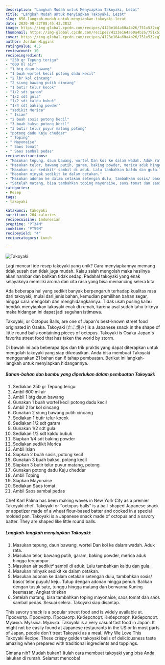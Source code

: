 ```yaml
---
description: "Langkah Mudah untuk Menyiapkan Takoyaki, Lezat"
title: "Langkah Mudah untuk Menyiapkan Takoyaki, Lezat"
slug: 656-langkah-mudah-untuk-menyiapkan-takoyaki-lezat
date: 2020-08-22T08:45:43.381Z
image: https://img-global.cpcdn.com/recipes/4123e164a60a4b26/751x532cq70/takoyaki-foto-resep-utama.jpg
thumbnail: https://img-global.cpcdn.com/recipes/4123e164a60a4b26/751x532cq70/takoyaki-foto-resep-utama.jpg
cover: https://img-global.cpcdn.com/recipes/4123e164a60a4b26/751x532cq70/takoyaki-foto-resep-utama.jpg
author: Jordan Higgins
ratingvalue: 4.5
reviewcount: 10
recipeingredient:
- "250 gr Tepung terigu"
- "600 ml air"
- "1 btg daun bawang"
- "1 buah wortel kecil potong dadu kecil"
- "2 lbr kol cincang"
- "2 siung bawang putih cincang"
- "1 butir telur kocok"
- "1/2 sdt garam"
- "1/2 sdt gula"
- "1/2 sdt kaldu bubuk"
- "1/4 sdt baking powder"
- "sedikit Merica"
- " Isian"
- "2 buah sosis potong kecil"
- "3 buah bakso potong kecil"
- "3 butir telur puyur matang potong"
- "potong dadu Kaju cheddar"
- " Toping"
- " Mayonaise"
- " Saos tomat"
- " Saos sambal pedas"
recipeinstructions:
- "Masukan tepung, daun bawang, wortel Dan kol ke dalam wadah. Aduk rata."
- "Masukan telor, bawang putih, garam, baking powder, merica aduk hingga tercampur."
- "Masukan air sedikit² sambil di aduk. Lalu tambahkan kaldu dan gula."
- "Masukan minyak sedikit ke dalam cetakan."
- "Masukan adonan ke dalam cetakan setengah dulu, tambahkan sosis/ baso/ telor puyuh/ keju. Tutup dengan adonan hingga penuh. Balikan dengan tusuk sate, tunggu hingga matang dan berwarna Kuning keemasan. Angkat tiriskan"
- "Setelah matang, bisa tambahkan toping mayonaise, saos tomat dan saos sambal pedas. Sesuai selera. Takoyaki siap disantap."
categories:
- Resep
tags:
- takoyaki

katakunci: takoyaki 
nutrition: 264 calories
recipecuisine: Indonesian
preptime: "PT34M"
cooktime: "PT59M"
recipeyield: "4"
recipecategory: Lunch

---
```



![Takoyaki](https://img-global.cpcdn.com/recipes/4123e164a60a4b26/751x532cq70/takoyaki-foto-resep-utama.jpg)

Lagi mencari ide resep takoyaki yang unik? Cara menyiapkannya memang tidak susah dan tidak juga mudah. Kalau salah mengolah maka hasilnya akan hambar dan bahkan tidak sedap. Padahal takoyaki yang enak selayaknya memiliki aroma dan cita rasa yang bisa memancing selera kita.

Ada beberapa hal yang sedikit banyak berpengaruh terhadap kualitas rasa dari takoyaki, mulai dari jenis bahan, kemudian pemilihan bahan segar, hingga cara mengolah dan menghidangkannya. Tidak usah pusing kalau hendak menyiapkan takoyaki enak di rumah, karena asal sudah tahu triknya maka hidangan ini dapat jadi suguhan istimewa.

Takoyaki, or Octopus Balls, are one of Japan&#39;s best-known street food originated in Osaka. Takoyaki (たこ焼き) is a Japanese snack in the shape of little round balls containing pieces of octopus. Takoyaki is Osaka-Japan&#39;s favorite street food that has taken the world by storm.


Di bawah ini ada beberapa tips dan trik praktis yang dapat diterapkan untuk mengolah takoyaki yang siap dikreasikan. Anda bisa membuat Takoyaki menggunakan 21 bahan dan 6 tahap pembuatan. Berikut ini langkah-langkah untuk menyiapkan hidangannya.

<!--inarticleads1-->

##### Bahan-bahan dan bumbu yang diperlukan dalam pembuatan Takoyaki:

1. Sediakan 250 gr Tepung terigu
1. Ambil 600 ml air
1. Ambil 1 btg daun bawang
1. Gunakan 1 buah wortel kecil potong dadu kecil
1. Ambil 2 lbr kol cincang
1. Gunakan 2 siung bawang putih cincang
1. Sediakan 1 butir telur kocok
1. Sediakan 1/2 sdt garam
1. Gunakan 1/2 sdt gula
1. Sediakan 1/2 sdt kaldu bubuk
1. Siapkan 1/4 sdt baking powder
1. Sediakan sedikit Merica
1. Ambil  Isian
1. Siapkan 2 buah sosis, potong kecil
1. Gunakan 3 buah bakso, potong kecil
1. Siapkan 3 butir telur puyur matang, potong
1. Gunakan potong dadu Kaju cheddar
1. Ambil  Toping
1. Siapkan  Mayonaise
1. Sediakan  Saos tomat
1. Ambil  Saos sambal pedas


Chef Karl Palma has been making waves in New York City as a premier Takoyaki chef. Takoyaki or &#34;octopus balls&#34; is a ball-shaped Japanese snack or appetizer made of a wheat flour-based batter and cooked in a special molded pan. Takoyaki is a Japanese snack made of octopus and a savory batter. They are shaped like little round balls. 

<!--inarticleads2-->

##### Langkah-langkah menyiapkan Takoyaki:

1. Masukan tepung, daun bawang, wortel Dan kol ke dalam wadah. Aduk rata.
1. Masukan telor, bawang putih, garam, baking powder, merica aduk hingga tercampur.
1. Masukan air sedikit² sambil di aduk. Lalu tambahkan kaldu dan gula.
1. Masukan minyak sedikit ke dalam cetakan.
1. Masukan adonan ke dalam cetakan setengah dulu, tambahkan sosis/ baso/ telor puyuh/ keju. Tutup dengan adonan hingga penuh. Balikan dengan tusuk sate, tunggu hingga matang dan berwarna Kuning keemasan. Angkat tiriskan
1. Setelah matang, bisa tambahkan toping mayonaise, saos tomat dan saos sambal pedas. Sesuai selera. Takoyaki siap disantap.


This savory snack is a popular street food and is widely available at. Просмотр. Просмотр. Просмотр. Киберспорт. Киберспорт. Киберспорт. Музыка. Музыка. Музыка. Takoyaki is a very casual fast food in Japan. It might not be easily found at Japanese restaurants in the US or In most parts of Japan, people don&#39;t treat Takoyaki as a meal. Why We Love This Takoyaki Recipe. These crispy golden takoyaki balls of deliciousness taste amazing when prepared with traditional ingredients and toppings. 

Gimana nih? Mudah bukan? Itulah cara membuat takoyaki yang bisa Anda lakukan di rumah. Selamat mencoba!
